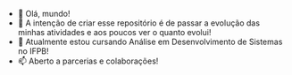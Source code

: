 - 👋 Olá, mundo! 
- 👀 A intenção de criar esse repositório é de passar a evolução das minhas atividades e aos poucos ver o quanto evolui!
- 🌱 Atualmente estou cursando Análise em Desenvolvimento de Sistemas no IFPB!
- 📫 Aberto a parcerias e colaborações!

<!---
Aqui colocarei do mais básico até o mais complexo código que desenvolver e espero que possa ajudar outras pessoas com isso!
--->
